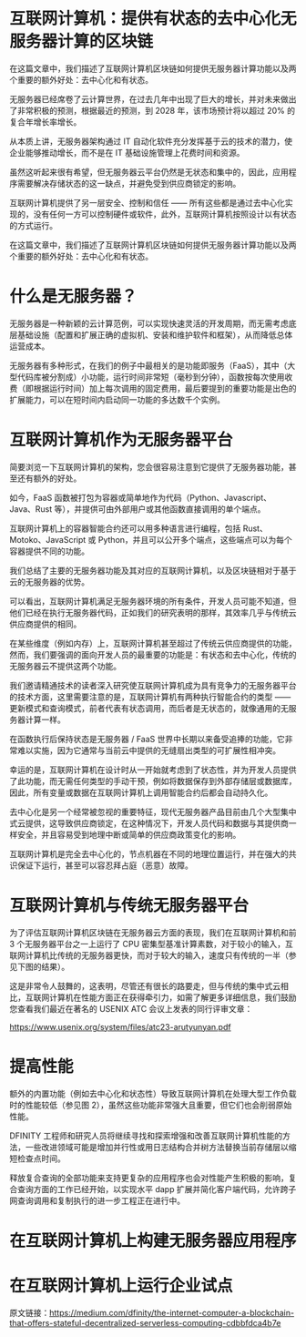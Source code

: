 # 互联网计算机：提供有状态的去中心化无服务器计算的区块链

在这篇文章中，我们描述了互联网计算机区块链如何提供无服务器计算功能以及两个重要的额外好处：去中心化和有状态。

无服务器已经席卷了云计算世界，在过去几年中出现了巨大的增长，并对未来做出了非常积极的预测，根据最近的预测，到 2028 年，该市场预计将以超过 20% 的复合年增长率增长。

从本质上讲，无服务器架构通过 IT 自动化软件充分发挥基于云的技术的潜力，使企业能够推动增长，而不是在 IT 基础设施管理上花费时间和资源。

虽然这听起来很有希望，但无服务器云平台仍然是无状态和集中的，因此，应用程序需要解决存储状态的这一缺点，并避免受到供应商锁定的影响。

互联网计算机提供了另一层安全、控制和信任 —— 所有这些都是通过去中心化实现的，没有任何一方可以控制硬件或软件，此外，互联网计算机按照设计以有状态的方式运行。

在这篇文章中，我们描述了互联网计算机区块链如何提供无服务器计算功能以及两个重要的额外好处：去中心化和有状态。

# 什么是无服务器？

无服务器是一种新颖的云计算范例，可以实现快速灵活的开发周期，而无需考虑底层基础设施（配置和扩展正确的虚拟机、安装和维护软件和框架），从而降低总体运营成本。

无服务器有多种形式，在我们的例子中最相关的是功能即服务（FaaS），其中（大型代码库被分割成）小功能，运行时间非常短（毫秒到分钟），函数按每次使用收费（即根据运行时间）加上每次调用的固定费用，最后要提到的重要功能是出色的扩展能力，可以在短时间内启动同一功能的多达数千个实例。

# 互联网计算机作为无服务器平台

简要浏览一下互联网计算机的架构，您会很容易注意到它提供了无服务器功能，甚至还有额外的好处。

如今，FaaS 函数被打包为容器或简单地作为代码（Python、Javascript、Java、Rust 等），并提供可由外部用户或其他函数直接调用的单个端点。

互联网计算机上的容器智能合约还可以用多种语言进行编程，包括 Rust、Motoko、JavaScript 或 Python，并且可以公开多个端点，这些端点可以为每个容器提供不同的功能。

我们总结了主要的无服务器功能及其对应的互联网计算机，以及区块链相对于基于云的无服务器的优势。

可以看出，互联网计算机满足无服务器环境的所有条件，开发人员可能不知道，但他们已经在执行无服务器代码，正如我们的研究表明的那样，其效率几乎与传统云供应商提供的相同。

在某些维度（例如内存）上，互联网计算机甚至超过了传统云供应商提供的功能，然而，我们要强调的面向开发人员的最重要的功能是：有状态和去中心化，传统的无服务器云不提供这两个功能。

我们邀请精通技术的读者深入研究使互联网计算机成为具有竞争力的无服务器平台的技术方面，这里需要注意的是，互联网计算机有两种执行智能合约的类型 —— 更新模式和查询模式，前者代表有状态调用，而后者是无状态的，就像通用的无服务器计算一样。

在函数执行后保持状态是无服务器 / FaaS 世界中长期以来备受追捧的功能，它非常难以实施，因为它通常与当前云中提供的无缝扇出类型的可扩展性相冲突。

幸运的是，互联网计算机在设计时从一开始就考虑到了状态性，并为开发人员提供了此功能，而无需任何类型的手动干预，例如将数据保存到外部存储层或数据库，因此，所有变量或数据在互联网计算机上调用智能合约后都会自动持久化。

去中心化是另一个经常被忽视的重要特征，现代无服务器产品目前由几个大型集中式云提供，这导致供应商锁定，在这种情况下，开发人员代码和数据与其提供商一样安全，并且容易受到地理中断或简单的供应商政策变化的影响。

互联网计算机是完全去中心化的，节点机器在不同的地理位置运行，并在强大的共识保证下运行，甚至可以容忍拜占庭（恶意）故障。

# 互联网计算机与传统无服务器平台

为了评估互联网计算机区块链在无服务器云方面的表现，我们在互联网计算机和前 3 个无服务器平台之一上运行了 CPU 密集型基准计算素数，对于较小的输入，互联网计算机比传统的无服务器更快，而对于较大的输入，速度只有传统的一半（参见下图的结果）。

这是非常令人鼓舞的，这表明，尽管还有很长的路要走，但与传统的集中式云相比，互联网计算机在性能方面正在获得牵引力，如需了解更多详细信息，我们鼓励您查看我们最近在著名的 USENIX ATC 会议上发表的同行评审文章：

https://www.usenix.org/system/files/atc23-arutyunyan.pdf

# 提高性能

额外的内置功能（例如去中心化和状态性）导致互联网计算机在处理大型工作负载时的性能较低（参见图 2），虽然这些功能非常强大且重要，但它们也会削弱原始性能。

DFINITY 工程师和研究人员将继续寻找和探索增强和改善互联网计算机性能的方法，一些改进领域可能是增加并行性或用日志结构合并树方法替换当前存储层以缩短检查点时间。

释放复合查询的全部功能来支持更复杂的应用程序也会对性能产生积极的影响，复合查询方面的工作已经开始，以实现水平 dapp 扩展并简化客户端代码，允许跨子网查询调用和复制执行的进一步工程正在进行中。

# 在互联网计算机上构建无服务器应用程序

# 在互联网计算机上运行企业试点


原文链接：https://medium.com/dfinity/the-internet-computer-a-blockchain-that-offers-stateful-decentralized-serverless-computing-cdbbfdca4b7e

